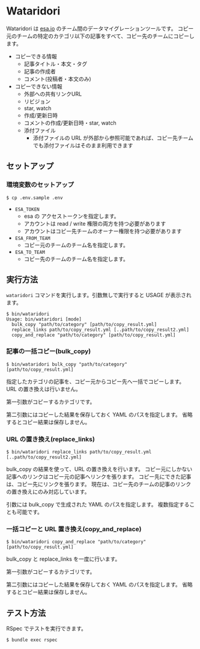 # Wataridori

Wataridori は [esa.io](https://esa.io/) のチーム間のデータマイグレーションツールです。
コピー元のチームの特定のカテゴリ以下の記事をすべて、コピー先のチームにコピーします。

* コピーできる情報
  * 記事タイトル・本文・タグ
  * 記事の作成者
  * コメント(投稿者・本文のみ)
* コピーできない情報
  * 外部への共有リンクURL
  * リビジョン
  * star, watch
  * 作成/更新日時
  * コメントの作成/更新日時・star, watch
  * 添付ファイル
    * 添付ファイルの URL が外部から参照可能であれば、コピー先チームでも添付ファイルはそのまま利用できます

## セットアップ

### 環境変数のセットアップ

```
$ cp .env.sample .env
```

* `ESA_TOKEN`
  * esa の アクセストークンを指定します。
  * アカウントは read / write 権限の両方を持つ必要があります
  * アカウントはコピー先チームのオーナー権限を持つ必要があります
* `ESA_FROM_TEAM`
  * コピー元のチームのチーム名を指定します。
* `ESA_TO_TEAM`
  * コピー先のチームのチーム名を指定します。

## 実行方法

`wataridori` コマンドを実行します。引数無しで実行すると USAGE が表示されます。

```shell
$ bin/wataridori
Usage: bin/wataridori [mode]
  bulk_copy "path/to/category" [path/to/copy_result.yml]
  replace_links path/to/copy_result.yml [..path/to/copy_result2.yml]
  copy_and_replace "path/to/category" [path/to/copy_result.yml]
```

### 記事の一括コピー(bulk_copy)

```shell
$ bin/wataridori bulk_copy "path/to/category" [path/to/copy_result.yml]
```

指定したカテゴリの記事を、コピー元からコピー先へ一括でコピーします。
URL の置き換えは行いません。

第一引数がコピーするカテゴリです。

第二引数にはコピーした結果を保存しておく YAML のパスを指定します。
省略するとコピー結果は保存しません。

### URL の置き換え(replace_links)

```shell
$ bin/wataridori replace_links path/to/copy_result.yml [..path/to/copy_result2.yml]
```

bulk_copy の結果を使って、URL の置き換えを行います。
コピー元にしかない記事へのリンクはコピー元の記事へリンクを張ります。
コピー先にできた記事は、コピー先にリンクを張ります。
現在は、コピー先のチームの記事のリンクの置き換えにのみ対応しています。

引数には bulk_copy で生成された YAML のパスを指定します。
複数指定することも可能です。

### 一括コピーと URL 置き換え(copy_and_replace)

```shell
$ bin/wataridori copy_and_replace "path/to/category" [path/to/copy_result.yml]
```

bulk_copy と replace_links を一度に行います。

第一引数がコピーするカテゴリです。

第二引数にはコピーした結果を保存しておく YAML のパスを指定します。
省略するとコピー結果は保存しません。


## テスト方法

RSpec でテストを実行できます。

```
$ bundle exec rspec
```
